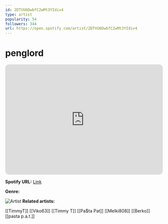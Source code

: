 ```yaml
---
id: 2DTVU6DwbfC2wMt3YIdiv4
type: artist
popularity: 54
followers: 344
url: https://open.spotify.com/artist/2DTVU6DwbfC2wMt3YIdiv4
---
```

# penglord

<iframe style="border-radius:12px" src="https://open.spotify.com/embed/artist/2DTVU6DwbfC2wMt3YIdiv4" width="100%" height="352" frameBorder="0" allowfullscreen="" allow="autoplay; clipboard-write; encrypted-media; fullscreen; picture-in-picture" loading="lazy"></iframe>

**Spotify URL:** [Link](https://open.spotify.com/artist/2DTVU6DwbfC2wMt3YIdiv4)

**Genre:** 

![Artist](https://i.scdn.co/image/ab6761610000e5eb74e9a97652ad12d0946c28af)
**Related artists:**

[[TimmyT]]
[[Viko63]]
[[Timmy T]]
[[Pa$ta Pat]]
[[Melki808]]
[[Berko]]
[[pasta p.a.t.]]
